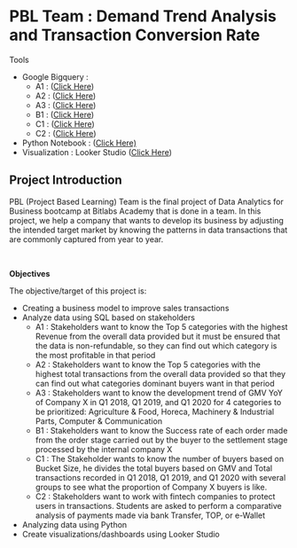 # PBL Team : Demand Trend Analysis and Transaction Conversion Rate

<p>Tools 
  <ul>
    <li>Google Bigquery :
      <ul>
        <li>A1 : (<a href="https://console.cloud.google.com/bigquery?sq=889224908686:c42b2eb50a5f4d27a1a331fd29a19960">Click Here</a>)</li>
        <li>A2 : (<a href="https://console.cloud.google.com/bigquery?sq=889224908686:e9af355e772f408fab20b881ead43c5d">Click Here</a>)</li>
        <li>A3 : (<a href="https://console.cloud.google.com/bigquery?sq=889224908686:848fa0c7730c4a43b9f0e1c527a92db1">Click Here</a>)</li>
        <li>B1 : (<a href="https://console.cloud.google.com/bigquery?sq=889224908686:97b0654b313a4c84a7c412f7648de265">Click Here</a>)</li>
        <li>C1 : (<a href="https://console.cloud.google.com/bigquery?sq=889224908686:6b85da63b12d40508757ca3e2ae61364">Click Here</a>)</li>
        <li>C2 : (<a href="https://console.cloud.google.com/bigquery?sq=889224908686:3ba7cdf890fb44ccbfb51d9e6f63c0d8">Click Here</a>)</li>
      </ul>
    </li>
    <li>Python Notebook : (<a href="https://colab.research.google.com/drive/1vadLnz5vBkqePPFSUAntlIXjSy1963cA?usp=sharing">Click Here)</a></li>
    <li>Visualization : Looker Studio (<a href="https://datastudio.google.com/reporting/4f7a483e-aa89-44e5-a34b-f3c5681e9321">Click Here</a>)</li>
  </ul>
</p>


## Project Introduction

PBL (Project Based Learning) Team is the final project of Data Analytics for Business bootcamp at Bitlabs Academy that is done in a team. In this project, we help a company that wants to develop its business by adjusting the intended target market by knowing the patterns in data transactions that are commonly captured from year to year.

<br>

<strong> Objectives </strong>
<p> The objective/target of this project is:</p>
<ul>
  <li> Creating a business model to improve sales transactions </li>
  <li> Analyze data using SQL based on stakeholders
    <ul>
      <li>A1 : Stakeholders want to know the Top 5 categories with the highest Revenue from the overall data provided but it must be ensured that the data is non-refundable, so they can find out which category is the most profitable in that period</li>
      <li>A2 : Stakeholders want to know the Top 5 categories with the highest total transactions from the overall data provided so that they can find out what categories dominant buyers want in that period</li>
      <li>A3 : Stakeholders want to know the development trend of GMV YoY of Company X in Q1 2018, Q1 2019, and Q1 2020 for 4 categories to be prioritized: Agriculture & Food, Horeca, Machinery & Industrial Parts, Computer & Communication</li>
      <li>B1 : Stakeholders want to know the Success rate of each order made from the order stage carried out by the buyer to the settlement stage processed by the internal company X</li>
      <li>C1 : The Stakeholder wants to know the number of buyers based on Bucket Size, he divides the total buyers based on GMV and Total transactions recorded in Q1 2018, Q1 2019, and Q1 2020 with several groups to see what the proportion of Company X buyers is like. </li>
      <li>C2 : Stakeholders want to work with fintech companies to protect users in transactions. Students are asked to perform a comparative analysis of payments made via bank Transfer, TOP, or e-Wallet</li>
    </ul>
  </li>
  <li> Analyzing data using Python </li>
  <li> Create visualizations/dashboards using Looker Studio </li>
</ul>



